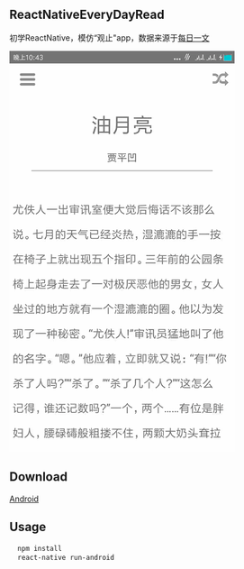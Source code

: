 ## ReactNativeEveryDayRead
初学ReactNative，模仿“观止"app，数据来源于[每日一文](https://meiriyiwen.com/)

![demo.gif](/demo.gif)
## Download
[Android](https://fir.im/8l2q)
## Usage
```
  npm install
  react-native run-android
```

